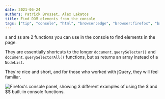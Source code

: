 ```yaml
---
date: 2021-06-24
authors: Patrick Brosset, Alex Lakatos
title: Find DOM elements from the console
tags: ["tip", "console", "html", "browser:edge", "browser:firefox", "browser:chrome", "browser:safari", "browser:polypane"]
---
```

`$` and `$$` are 2 functions you can use in the console to find elements in the page.

They are essentially shortcuts to the longer `document.querySelector()` and `document.querySelectorAll()` functions, but `$$` returns an array instead of a `NodeList`.

They're nice and short, and for those who worked with jQuery, they will feel familiar.

![Firefox's console panel, showing 3 different examples of using the $ and $$ built-in console functions.](../../assets/img/query-dom-from-console.png)
